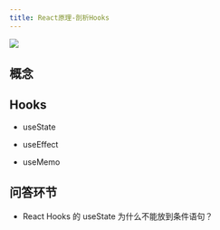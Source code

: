```yaml
---
title: React原理-剖析Hooks
---
```


![](https://vp-blog-img.oss-cn-shanghai.aliyuncs.com/2021/react/2.2.1%E5%85%A8%E6%A0%88%E5%A4%A7%E5%89%8D%E7%AB%AF%E4%B9%8B%E9%AB%98%E7%BA%A7%E8%BF%9B%E9%98%B6-ReactHooks.png) 

## 概念

## Hooks

- useState

- useEffect

- useMemo

## 问答环节

- React Hooks 的 useState 为什么不能放到条件语句？



